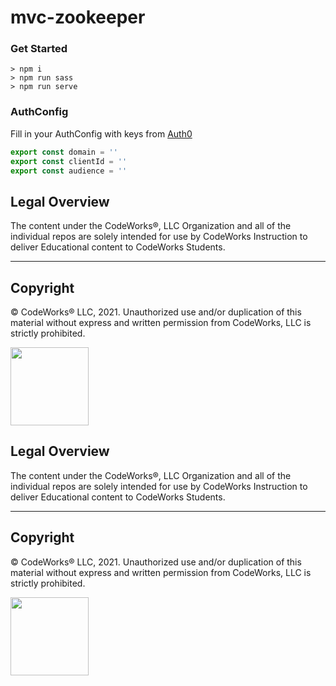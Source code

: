 mvc-zookeeper
============

### Get Started

```terminal
> npm i
> npm run sass
> npm run serve
```

### AuthConfig

Fill in your AuthConfig with keys from [Auth0](https://auth0.com/)

```javascript
export const domain = '' 
export const clientId = '' 
export const audience = '' 
```
## Legal Overview

The content under the CodeWorks®, LLC Organization and all of the individual repos are solely intended for use by CodeWorks Instruction to deliver Educational content to CodeWorks Students.

---

## Copyright

© CodeWorks® LLC, 2021. Unauthorized use and/or duplication of this material without express and written permission from CodeWorks, LLC is strictly prohibited.

<img src="https://bcw.blob.core.windows.net/public/img/7815839041305055" width="125">


## Legal Overview

The content under the CodeWorks®, LLC Organization and all of the individual repos are solely intended for use by CodeWorks Instruction to deliver Educational content to CodeWorks Students.

---

## Copyright

© CodeWorks® LLC, 2021. Unauthorized use and/or duplication of this material without express and written permission from CodeWorks, LLC is strictly prohibited.


<img src="https://bcw.blob.core.windows.net/public/img/7815839041305055" width="125">
